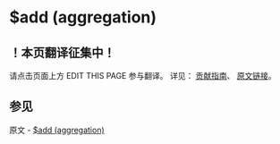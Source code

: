 # $add (aggregation)

## ！本页翻译征集中！

请点击页面上方 EDIT THIS PAGE 参与翻译。
详见：
[贡献指南]( https://github.com/JinMuInfo/MongoDB-Manual-zh/blob/master/CONTRIBUTING.md )、
[原文链接](  https://docs.mongodb.com/manual/reference/operator/aggregation/add/  )。

## 参见

原文 - [$add (aggregation)]( https://docs.mongodb.com/manual/reference/operator/aggregation/add/ )

